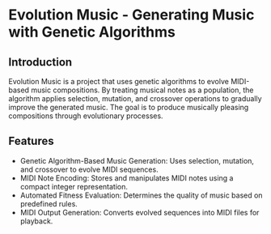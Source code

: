 # Evolution Music - Generating Music with Genetic Algorithms

## Introduction
Evolution Music is a project that uses genetic algorithms to evolve MIDI-based music compositions. By treating musical notes as a population, the algorithm applies selection, mutation, and crossover operations to gradually improve the generated music. The goal is to produce musically pleasing compositions through evolutionary processes.

## Features
- Genetic Algorithm-Based Music Generation: Uses selection, mutation, and crossover to evolve MIDI sequences.
- MIDI Note Encoding: Stores and manipulates MIDI notes using a compact integer representation.
- Automated Fitness Evaluation: Determines the quality of music based on predefined rules.
- MIDI Output Generation: Converts evolved sequences into MIDI files for playback.
